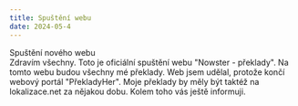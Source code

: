 ```yaml
---
title: Spuštění webu
date: 2024-05-4
---
```


<PBlogHeader>
Spuštění nového webu
</PBlogHeader>


<div style="display: flex; justify-content: space-around;">
Zdravím všechny. Toto je oficiální spuštění webu "Nowster - překlady".
Na tomto webu budou všechny mé překlady. Web jsem udělal, protože končí webový portál "PřekladyHer".
Moje překlady by měly být taktéž na lokalizace.net za nějakou dobu. Kolem toho vás ještě informuji. 

</div>
